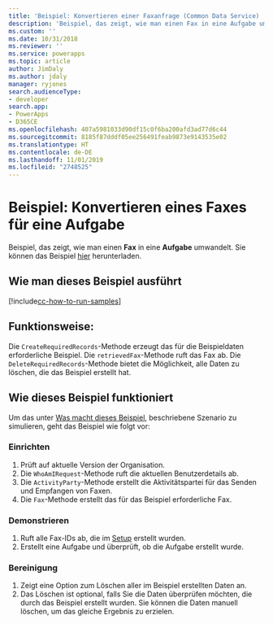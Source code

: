 ```yaml
---
title: 'Beispiel: Konvertieren einer Faxanfrage (Common Data Service) | Microsoft-Dokumentation'
description: 'Beispiel, das zeigt, wie man einen Fax in eine Aufgabe umwandelt. '
ms.custom: ''
ms.date: 10/31/2018
ms.reviewer: ''
ms.service: powerapps
ms.topic: article
author: JimDaly
ms.author: jdaly
manager: ryjones
search.audienceType:
- developer
search.app:
- PowerApps
- D365CE
ms.openlocfilehash: 407a5981033d90df15c0f6ba200afd3ad77d6c44
ms.sourcegitcommit: 8185f87dddf05ee256491feab9873e9143535e02
ms.translationtype: HT
ms.contentlocale: de-DE
ms.lasthandoff: 11/01/2019
ms.locfileid: "2748525"
---
```

# <a name="sample-convert-a-fax-to-a-task"></a>Beispiel: Konvertieren eines Faxes für eine Aufgabe

<!-- https://docs.microsoft.com/dynamics365/customer-engagement/developer/sample-convert-fax-task -->


Beispiel, das zeigt, wie man einen **Fax** in eine **Aufgabe** umwandelt. Sie können das Beispiel [hier](https://github.com/Microsoft/PowerApps-Samples/tree/master/cds/orgsvc/C%23/ConvertFaxToTask) herunterladen.

## <a name="how-to-run-this-sample"></a>Wie man dieses Beispiel ausführt

[!include[cc-how-to-run-samples](../../includes/cc-how-to-run-samples.md)]


## <a name="what-this-sample-does"></a>Funktionsweise:

Die `CreateRequiredRecords`-Methode erzeugt das für die Beispieldaten erforderliche Beispiel. Die `retrievedFax`-Methode ruft das Fax ab. Die `DeleteRequiredRecords`-Methode bietet die Möglichkeit, alle Daten zu löschen, die das Beispiel erstellt hat.

## <a name="how-this-sample-works"></a>Wie dieses Beispiel funktioniert

Um das unter [Was macht dieses Beispiel](#what-this-sample-does), beschriebene Szenario zu simulieren, geht das Beispiel wie folgt vor:

### <a name="setup"></a>Einrichten

1. Prüft auf aktuelle Version der Organisation.
1. Die `WhoAmIRequest`-Methode ruft die aktuellen Benutzerdetails ab.
1. Die `ActivityParty`-Methode erstellt die Aktivitätspartei für das Senden und Empfangen von Faxen.
1. Die `Fax`-Methode erstellt das für das Beispiel erforderliche Fax.


### <a name="demonstrate"></a>Demonstrieren

1. Ruft alle Fax-IDs ab, die im [Setup](#setup) erstellt wurden.
2. Erstellt eine Aufgabe und überprüft, ob die Aufgabe erstellt wurde. 

### <a name="clean-up"></a>Bereinigung

1. Zeigt eine Option zum Löschen aller im Beispiel erstellten Daten an.
2. Das Löschen ist optional, falls Sie die Daten überprüfen möchten, die durch das Beispiel erstellt wurden. Sie können die Daten manuell löschen, um das gleiche Ergebnis zu erzielen.
